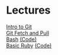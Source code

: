 # Lectures
[Intro to Git](https://www.youtube.com/watch?v=pFXbq7NDs6w)  
[Git Fetch and Pull](http://youtu.be/MFU5Lr01JlU)  
[Bash](https://www.youtube.com/watch?v=R90ey6XfKt8) [(Code)](https://gist.github.com/StevenNunez/60a5ce2bbb7147302941)  
[Basic Ruby](http://youtu.be/QZzwQoOu8MA) [(Code)](https://github.com/learn-co-students/ruby-basics-web-0715)
